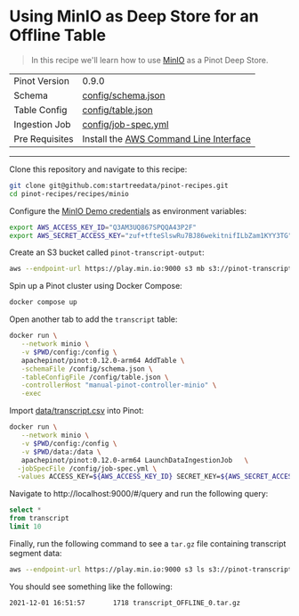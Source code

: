 # Using MinIO as Deep Store for an Offline Table

> In this recipe we'll learn how to use [MinIO](https://docs.min.io/docs/aws-cli-with-minio) as a Pinot Deep Store.

<table>
  <tr>
    <td>Pinot Version</td>
    <td>0.9.0</td>
  </tr>
  <tr>
    <td>Schema</td>
    <td><a href="config/schema.json">config/schema.json</a></td>
  </tr>
    <tr>
    <td>Table Config</td>
    <td><a href="config/table.json">config/table.json</a></td>
  </tr>
      <tr>
    <td>Ingestion Job</td>
    <td><a href="config/job-spec.yml">config/job-spec.yml</a></td>
  </tr>
        <tr>
    <td>Pre Requisites</td>
    <td>Install the <a href="https://aws.amazon.com/cli/">AWS Command Line Interface</a></td>
  </tr>
</table>

***

Clone this repository and navigate to this recipe:

```bash
git clone git@github.com:startreedata/pinot-recipes.git
cd pinot-recipes/recipes/minio
```

Configure the [MinIO Demo credentials](https://docs.min.io/docs/aws-cli-with-minio) as environment variables:

```bash
export AWS_ACCESS_KEY_ID="Q3AM3UQ867SPQQA43P2F" 
export AWS_SECRET_ACCESS_KEY="zuf+tfteSlswRu7BJ86wekitnifILbZam1KYY3TG" 
```

Create an S3 bucket called `pinot-transcript-output`:

```bash
aws --endpoint-url https://play.min.io:9000 s3 mb s3://pinot-transcript-output --region us-east-1

```

Spin up a Pinot cluster using Docker Compose:

```bash
docker compose up
```

Open another tab to add the `transcript` table:

```bash
docker run \
   --network minio \
   -v $PWD/config:/config \
   apachepinot/pinot:0.12.0-arm64 AddTable \
   -schemaFile /config/schema.json \
   -tableConfigFile /config/table.json \
   -controllerHost "manual-pinot-controller-minio" \
   -exec
```

Import [data/transcript.csv](data/transcript.csv) into Pinot:

```bash
docker run \
   --network minio \
   -v $PWD/config:/config \
   -v $PWD/data:/data \
   apachepinot/pinot:0.12.0-arm64 LaunchDataIngestionJob   \
  -jobSpecFile /config/job-spec.yml \
  -values ACCESS_KEY=${AWS_ACCESS_KEY_ID} SECRET_KEY=${AWS_SECRET_ACCESS_KEY}
```

Navigate to http://localhost:9000/#/query and run the following query:

```sql
select * 
from transcript 
limit 10
```

Finally, run the following command to see a `tar.gz` file containing transcript segment data:

```bash
aws --endpoint-url https://play.min.io:9000 s3 ls s3://pinot-transcript-output
```

You should see something like the following:

```
2021-12-01 16:51:57       1718 transcript_OFFLINE_0.tar.gz
```
